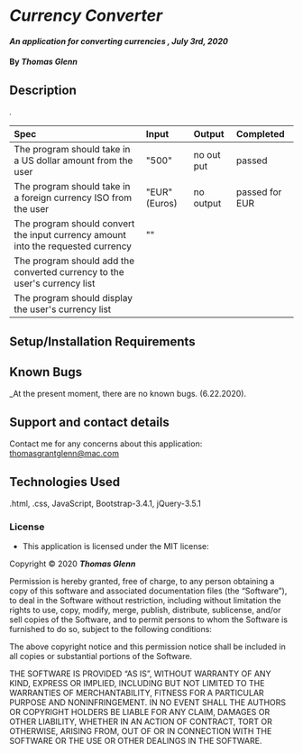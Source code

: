 
# _Currency Converter_

#### _An application for converting currencies , July 3rd, 2020_

#### By _**Thomas Glenn**_

## Description

_._

| Spec   |    Input    |  Output | Completed |
|:----------|:-------------|:------| :-------- |
| The program should take in a US dollar amount from the user | "500" | no out put | passed |
| The program should take in a foreign currency ISO from the user | "EUR" (Euros) | no output |  passed for EUR  |
| The program should convert the input currency amount into the requested currency | ""  |   |   
| The program should add the converted currency to the user's currency list |  |  |   |
| The program should display the user's currency list |  |  |  |

## Setup/Installation Requirements




## Known Bugs

_At the present moment, there are no known bugs. (6.22.2020).

## Support and contact details

Contact me for any concerns about this application:
<thomasgrantglenn@mac.com>

## Technologies Used

.html, .css, JavaScript, Bootstrap-3.4.1, jQuery-3.5.1

### License

* This application is licensed under the MIT license:

Copyright © 2020 **_Thomas Glenn_**

Permission is hereby granted, free of charge, to any person obtaining a copy of this software and associated documentation files (the “Software”), to deal in the Software without restriction, including without limitation the rights to use, copy, modify, merge, publish, distribute, sublicense, and/or sell copies of the Software, and to permit persons to whom the Software is furnished to do so, subject to the following conditions:

The above copyright notice and this permission notice shall be included in all copies or substantial portions of the Software.

THE SOFTWARE IS PROVIDED “AS IS”, WITHOUT WARRANTY OF ANY KIND, EXPRESS OR IMPLIED, INCLUDING BUT NOT LIMITED TO THE WARRANTIES OF MERCHANTABILITY, FITNESS FOR A PARTICULAR PURPOSE AND NONINFRINGEMENT. IN NO EVENT SHALL THE AUTHORS OR COPYRIGHT HOLDERS BE LIABLE FOR ANY CLAIM, DAMAGES OR OTHER LIABILITY, WHETHER IN AN ACTION OF CONTRACT, TORT OR OTHERWISE, ARISING FROM, OUT OF OR IN CONNECTION WITH THE SOFTWARE OR THE USE OR OTHER DEALINGS IN THE SOFTWARE.